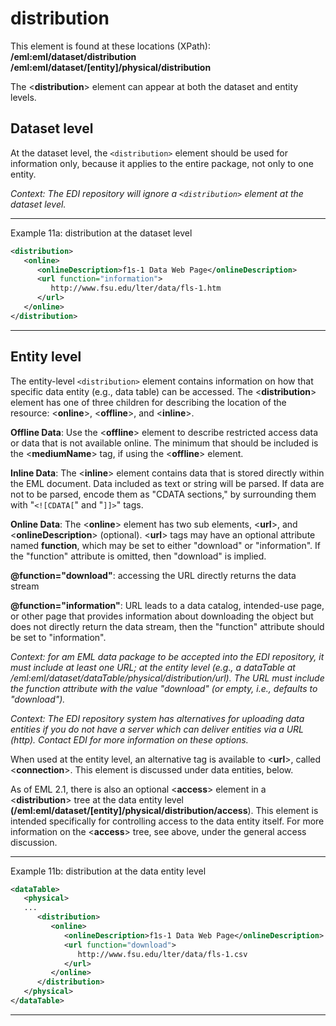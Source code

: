 
# distribution

This element is found at these locations (XPath):  
**/eml:eml/dataset/distribution**  
**/eml:eml/dataset/[entity]/physical/distribution**

The <**distribution**> element can appear at both the dataset and
entity levels. 

## Dataset level
At the dataset level, the `<distribution>` element should be used for information only, 
because it applies to the entire package, not only to one entity.

_Context: The EDI repository will ignore a `<distribution>` element
at the dataset level._

---
Example 11a: distribution at the dataset level
```xml
<distribution>
   <online>
      <onlineDescription>f1s-1 Data Web Page</onlineDescription>
      <url function="information">
         http://www.fsu.edu/lter/data/fls-1.htm
      </url>
   </online>
</distribution>
```
---

## Entity level
The entity-level `<distribution>` element contains information on how that
specific data entity (e.g., data table) can be accessed. The <**distribution**> element
has one of three children for describing the location of the resource:
<**online**>, <**offline**>, and <**inline**>.

**Offline Data**: Use the <**offline**> element to describe
restricted access data or data that is not available online. The minimum
that should be included is the <**mediumName**> tag, if using the
<**offline**> element.

**Inline Data**: The <**inline**> element contains data that
is stored directly within the EML document. Data included as text or
string will be parsed. If data are not to be parsed, encode them as
"CDATA sections," by surrounding them with "`<![CDATA[`" and "`]]>`"
tags.

**Online Data**: The <**online**> element has two sub
elements, <**url**>, and <**onlineDescription**> (optional).
<**url**> tags may have an optional attribute named **function**,
which may be set to either "download" or "information". If the
"function" attribute is omitted, then "download" is implied.

**\@function="download"**: accessing the URL directly returns the data
stream

**\@function="information"**: URL leads to a data catalog, intended-use
page, or other page that provides information about downloading the
object but does not directly return the data stream, then the
"function" attribute should be set to "information".

_Context: for am EML data package to be accepted into the EDI
repository, it must include at least one URL; at the entity level (e.g.,
a dataTable at /eml:eml/dataset/dataTable/physical/distribution/url).
The URL must include the function attribute with the value "download"
(or empty, i.e., defaults to "download")._

_Context: The EDI repository system has alternatives for uploading data
entities if you do not have a server which can deliver entities via a URL (http). 
Contact EDI for more information on these options._

When used at the entity level, an alternative tag is available to
<**url**>, called <**connection**>. This element is discussed under
data entities, below.

As of EML 2.1, there is also an optional <**access**> element in a
<**distribution**> tree at the data entity level
**(/eml:eml/dataset/[entity]/physical/distribution/access**). This
element is intended specifically for controlling access to the data
entity itself. For more information on the <**access**> tree, see
above, under the general access discussion.

---

Example 11b: distribution at the data entity level
```xml
<dataTable>
   <physical>
   ...
      <distribution>
         <online>
            <onlineDescription>f1s-1 Data Web Page</onlineDescription>
            <url function="download">
               http://www.fsu.edu/lter/data/fls-1.csv
            </url>
         </online>
      </distribution>
   </physical>
</dataTable>
```
---
